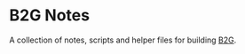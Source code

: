 # B2G Notes

A collection of notes, scripts and helper files for building [B2G](https://github.com/mozilla-b2g/B2G).

